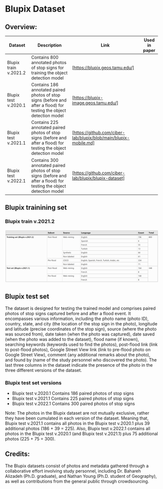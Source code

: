 # Blupix Dataset

## Overview:

| Dataset  | Description | Link | Used in paper |
| ------------- | ------------- | ------------- | ------------- |
| Blupix train v.2021.2  | Contains 800 annotated photos of stop signs for training the object detection model | [https://blupix.geos.tamu.edu/] | 
| Blupix test v.2020.1  | Contains 186 annotated paired photos of stop signs (before and after a flood) for testing the object detection model | [https://blupix-image.geos.tamu.edu/]
| Blupix test v.2021.1  | Contains 225 annotated paired photos of stop signs (before and after a flood) for testing the object detection model| [https://github.com/ciber-lab/blupix/blob/main/blupix-mobile.md]
| Blupix test v.2022.1  | Contains 300 annotated paired photos of stop signs (before and after a flood) for testing the object detection model | [https://github.com/ciber-lab/blupix/blupix-dataset]



## Blupix trainining set
### Blupix train v.2021.2
![img2](blupix-dataset-fig1.png)

## Blupix test set
The dataset is designed for testing the trained model and comprises paired photos of stop signs captured before and after a flood event. It encompasses various information, including the photo name (photo ID), country, state, and city (the location of the stop sign in the photo), longitude and latitude (precise coordinates of the stop sign), source (where the photo was sourced from), date taken (when the photo was captured), date saved (when the photo was added to the dataset), flood name (if known), searching keywords (keywords used to find the photos), post-flood link (link to post-flood photos), Google Street View link (link to pre-flood photo on Google Street View), comment (any additional remarks about the photo), and found by (name of the study personnel who discovered the photo). The last three columns in the dataset indicate the presence of the photo in the three different versions of the dataset.


### Blupix test set versions
- Blupix test v.2020.1
Contains 186 paired photos of stop signs
- Blupix test v.2021.1
Contains 225 paired photos of stop signs
- Blupix test v.2022.1
Contains 300 paired photos of stop signs

Note: The photos in the Blupix dataset are not mutually exclusive, rather they have been cumulated in each version of the dataset. Meaning that, Blupix test v.2021.1 contains all photos in the Blupix test v.2020.1 plus 39 additional photos (186 + 39 = 225). Also, Blupix test v.2022.1 contains all photos in the Blupix test v.2020.1 (and Blupix test v.2021.1) plus 75 additional photos (225 + 75 = 300). 

## Credits:

The Blupix datasets consist of photos and metadata gathered through a collaborative effort involving study personnel, including Dr. Bahareh Alizadeh (Ph.D. graduate), and Nathan Young (Ph.D. student of Geography), as well as contributions from the general public through crowdsourcing.
